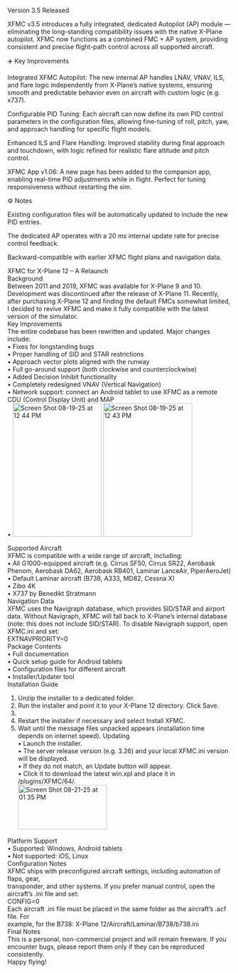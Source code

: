 Version 3.5 Released

XFMC v3.5 introduces a fully integrated, dedicated Autopilot (AP) module — eliminating the long-standing compatibility issues with the native X-Plane autopilot.
XFMC now functions as a combined FMC + AP system, providing consistent and precise flight-path control across all supported aircraft.

✈️ Key Improvements

Integrated XFMC Autopilot:
The new internal AP handles LNAV, VNAV, ILS, and flare logic independently from X-Plane’s native systems, ensuring smooth and predictable behavior even on aircraft with custom logic (e.g. x737).

Configurable PID Tuning:
Each aircraft can now define its own PID control parameters in the configuration files, allowing fine-tuning of roll, pitch, yaw, and approach handling for specific flight models.

Enhanced ILS and Flare Handling:
Improved stability during final approach and touchdown, with logic refined for realistic flare altitude and pitch control.

XFMC App v1.06:
A new page has been added to the companion app, enabling real-time PID adjustments while in flight. Perfect for tuning responsiveness without restarting the sim.

⚙️ Notes

Existing configuration files will be automatically updated to include the new PID entries.

The dedicated AP operates with a 20 ms internal update rate for precise control feedback.

Backward-compatible with earlier XFMC flight plans and navigation data.



XFMC for X-Plane 12 – A Relaunch<br/>
Background<br/>
Between 2011 and 2019, XFMC was available for X-Plane 9 and 10. Development was discontinued after the release of X-Plane 11. Recently, after purchasing X-Plane 12 and finding the default FMCs somewhat limited, I decided to revive XFMC and make it fully compatible with the latest version of the simulator.<br/>
Key Improvements<br/>
The entire codebase has been rewritten and updated. Major changes include:<br/>
•	Fixes for longstanding bugs<br/>
•	Proper handling of SID and STAR restrictions<br/>
•	Approach vector plots aligned with the runway<br/>
•	Full go-around support (both clockwise and counterclockwise)<br/>
•	Added Decision Inhibit functionality<br/>
•	Completely redesigned VNAV (Vertical Navigation)<br/>
•	Network support: connect an Android tablet to use XFMC as a remote CDU (Control Display Unit) and MAP<br/>
•	  <img width="200" height="300" alt="Screen Shot 08-19-25 at 12 44 PM" src="https://github.com/user-attachments/assets/de9fcbc1-3e39-4aba-a14f-64caf6430a11" />
<img width="200" height="300" alt="Screen Shot 08-19-25 at 12 43 PM" src="https://github.com/user-attachments/assets/e04dc5dd-fb34-4e1e-9599-42c84a8f2d6f" />

Supported Aircraft<br/>
XFMC is compatible with a wide range of aircraft, including:<br/>
•	All G1000-equipped aircraft (e.g. Cirrus SF50, Cirrus SR22, Aerobask Phenom, Aerobask DA62, Aerobask RB401, Laminar LanceAir, PiperAeroJet)<br/>
•	Default Laminar aircraft (B738, A333, MD82, Cessna X)<br/>
•	Zibo 4K<br/>
•	X737 by Benedikt Stratmann<br/>
Navigation Data<br/>
XFMC uses the Navigraph database, which provides SID/STAR and airport data. Without Navigraph, XFMC will fall back to X-Plane’s internal database (note: this does not include SID/STAR). To disable Navigraph support, open XFMC.ini and set: <br/>
EXTNAVPRIORITY=0<br/>
Package Contents<br/>
•	Full documentation<br/>
•	Quick setup guide for Android tablets<br/>
•	Configuration files for different aircraft<br/>
•	Installer/Updater tool<br/>
Installation Guide<br/>
1.	Unzip the installer to a dedicated folder.<br/>
2.	Run the installer and point it to your X-Plane 12 directory. Click Save.<br/>
3.	<br/>  
4.	Restart the installer if necessary and select Install XFMC.<br/>
5.	Wait until the message files unpacked appears (installation time depends on internet speed).
Updating<br/>
•	Launch the installer.<br/>
•	The server release version (e.g. 3.26) and your local XFMC.ini version will be displayed.<br/>
•	If they do not match, an Update button will appear.<br/>
•	Click it to download the latest win.xpl and place it in /plugins/XFMC/64/.<br/><img width="200" height="100" alt="Screen Shot 08-21-25 at 01 35 PM" src="https://github.com/user-attachments/assets/1231d1cc-29a6-4449-bf56-eb1364ed4245" />

Platform Support<br/>
•	Supported: Windows, Android tablets<br/>
•	Not supported: iOS, Linux<br/>
Configuration Notes<br/>
XFMC ships with preconfigured aircraft settings, including automation of flaps, gear, <br/>transponder, and other systems. If you prefer manual control, open the aircraft’s .ini file and set:<br/> 
CONFIG=0<br/>
Each aircraft .ini file must be placed in the same folder as the aircraft’s .acf file. For <br/>example, for the B738:    X-Plane 12/Aircraft/Laminar/B738/b738.ini<br/>
Final Notes<br/>
This is a personal, non-commercial project and will remain freeware. If you encounter bugs, please report them only if they can be reproduced consistently.<br/>
Happy flying!<br/>

